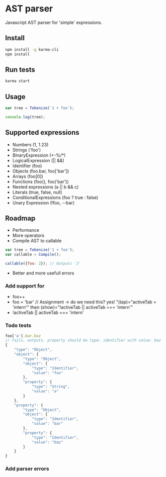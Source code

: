 # AST parser

Javascript AST parser for 'simple' expressions.

## Install

~~~bash
npm install -g karma-cli
npm install
~~~

## Run tests

~~~bash
karma start
~~~

## Usage

~~~js
var tree = Tokenize('1 + foo');

console.log(tree);
~~~

## Supported expressions

* Numbers (1, 1.23)
* Strings ('foo')
* BinaryExpression (+-%/*)
* LogicalExpression (|| &&)
* Identifier (foo)
* Objects (foo.bar, foo['bar'])
* Arrays (foo[0])
* Functions (foo(), foo('bar'))
* Nested expressions (a || b && c)
* Literals (true, false, null)
* ConditionalExpressions (foo ? true : false)
* Unary Expression (!foo, --bar)

## Roadmap

* Performance
* More operators
* Compile AST to callable

```js
var tree = Tokenize('1 + foo');
var callable = Compile();  

callable({foo: 2}); // Outputs '3'
```
* Better and more usefull errors

### Add support for

* foo++
* foo = 'bar' // Assignment -> do we need this? yes! "(tap)="activeTab = 'intern'" then (show)="!activeTab || activeTab === 'intern'"
* !activeTab || activeTab === 'intern'

### Todo tests

```js
foo['a'].bar.baz
// fails, outputs. property should be type: identifier with value: baz
{
	"type": "Object",
	"object": {
		"type": "Object",
		"object": {
			"type": "Identifier",
			"value": "foo"
		},
		"property": {
			"type": "String",
			"value": "a"
		}
	},
	"property": {
		"type": "Object",
		"object": {
			"type": "Identifier",
			"value": "bar"
		},
		"property": {
			"type": "Identifier",
			"value": "baz"
		}
	}
}
```

### Add parser errors
